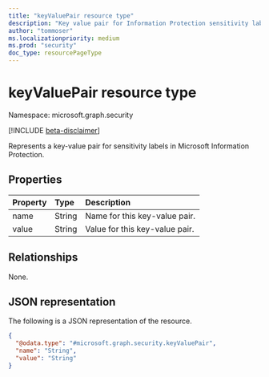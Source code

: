 ```yaml
---
title: "keyValuePair resource type"
description: "Key value pair for Information Protection sensitivity labels."
author: "tommoser"
ms.localizationpriority: medium
ms.prod: "security"
doc_type: resourcePageType
---
```


# keyValuePair resource type

Namespace: microsoft.graph.security

[!INCLUDE [beta-disclaimer](../../includes/beta-disclaimer.md)]

Represents a key-value pair for sensitivity labels in Microsoft Information Protection.

## Properties

| Property | Type   | Description                    |
| :------- | :----- | :----------------------------- |
| name     | String | Name for this key-value pair.  |
| value    | String | Value for this key-value pair. |

## Relationships
None.

## JSON representation
The following is a JSON representation of the resource.
<!-- {
  "blockType": "resource",
  "@odata.type": "microsoft.graph.security.keyValuePair"
}
-->
``` json
{
  "@odata.type": "#microsoft.graph.security.keyValuePair",
  "name": "String",
  "value": "String"
}
```

